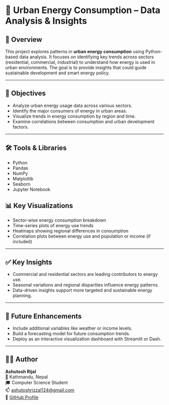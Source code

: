 # 🌆 Urban Energy Consumption – Data Analysis & Insights

## 📌 Overview

This project explores patterns in **urban energy consumption** using Python-based data analysis. It focuses on identifying key trends across sectors (residential, commercial, industrial) to understand how energy is used in urban environments. The goal is to provide insights that could guide sustainable development and smart energy policy.

---

## 🎯 Objectives

- Analyze urban energy usage data across various sectors.
- Identify the major consumers of energy in urban areas.
- Visualize trends in energy consumption by region and time.
- Examine correlations between consumption and urban development factors.

---

## 🛠️ Tools & Libraries

- Python  
- Pandas  
- NumPy  
- Matplotlib  
- Seaborn  
- Jupyter Notebook

## 📊 Key Visualizations

- Sector-wise energy consumption breakdown
- Time-series plots of energy use trends
- Heatmaps showing regional differences in consumption
- Correlation plots between energy use and population or income (if included)

---

## ✅ Key Insights

- Commercial and residential sectors are leading contributors to energy use.
- Seasonal variations and regional disparities influence energy patterns.
- Data-driven insights support more targeted and sustainable energy planning.

---

## 📌 Future Enhancements

- Include additional variables like weather or income levels.
- Build a forecasting model for future consumption trends.
- Deploy as an interactive visualization dashboard with Streamlit or Dash.

---

## 👨‍💻 Author

**Ashutosh Rijal**  
📍 Kathmandu, Nepal  
🎓 Computer Science Student  
📫 ashutoshrizzal124@gmail.com  
🔗 [GitHub Profile](https://github.com/ashutosssh)
